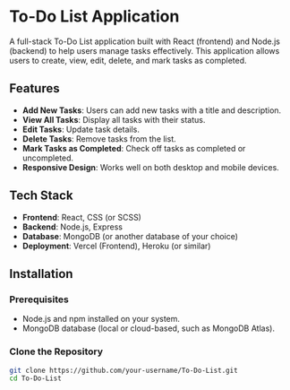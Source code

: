 # To-Do List Application

A full-stack To-Do List application built with React (frontend) and Node.js (backend) to help users manage tasks effectively. This application allows users to create, view, edit, delete, and mark tasks as completed.

## Features

- **Add New Tasks**: Users can add new tasks with a title and description.
- **View All Tasks**: Display all tasks with their status.
- **Edit Tasks**: Update task details.
- **Delete Tasks**: Remove tasks from the list.
- **Mark Tasks as Completed**: Check off tasks as completed or uncompleted.
- **Responsive Design**: Works well on both desktop and mobile devices.

## Tech Stack

- **Frontend**: React, CSS (or SCSS)
- **Backend**: Node.js, Express
- **Database**: MongoDB (or another database of your choice)
- **Deployment**: Vercel (Frontend), Heroku (or similar) 

## Installation

### Prerequisites

- Node.js and npm installed on your system.
- MongoDB database (local or cloud-based, such as MongoDB Atlas).

### Clone the Repository

```bash
git clone https://github.com/your-username/To-Do-List.git
cd To-Do-List
